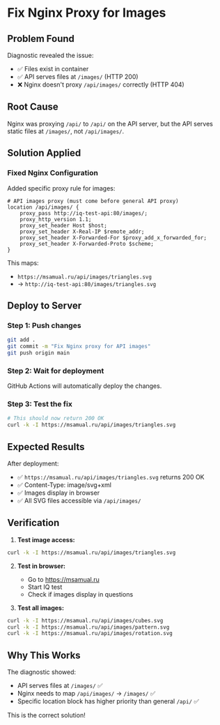 # Fix Nginx Proxy for Images

## Problem Found
Diagnostic revealed the issue:
- ✅ Files exist in container
- ✅ API serves files at `/images/` (HTTP 200)
- ❌ Nginx doesn't proxy `/api/images/` correctly (HTTP 404)

## Root Cause
Nginx was proxying `/api/` to `/api/` on the API server, but the API serves static files at `/images/`, not `/api/images/`.

## Solution Applied

### Fixed Nginx Configuration
Added specific proxy rule for images:

```nginx
# API images proxy (must come before general API proxy)
location /api/images/ {
    proxy_pass http://iq-test-api:80/images/;
    proxy_http_version 1.1;
    proxy_set_header Host $host;
    proxy_set_header X-Real-IP $remote_addr;
    proxy_set_header X-Forwarded-For $proxy_add_x_forwarded_for;
    proxy_set_header X-Forwarded-Proto $scheme;
}
```

This maps:
- `https://msamual.ru/api/images/triangles.svg` 
- → `http://iq-test-api:80/images/triangles.svg`

## Deploy to Server

### Step 1: Push changes
```bash
git add .
git commit -m "Fix Nginx proxy for API images"
git push origin main
```

### Step 2: Wait for deployment
GitHub Actions will automatically deploy the changes.

### Step 3: Test the fix
```bash
# This should now return 200 OK
curl -k -I https://msamual.ru/api/images/triangles.svg
```

## Expected Results

After deployment:
- ✅ `https://msamual.ru/api/images/triangles.svg` returns 200 OK
- ✅ Content-Type: image/svg+xml
- ✅ Images display in browser
- ✅ All SVG files accessible via `/api/images/`

## Verification

1. **Test image access:**
```bash
curl -k -I https://msamual.ru/api/images/triangles.svg
```

2. **Test in browser:**
   - Go to https://msamual.ru
   - Start IQ test
   - Check if images display in questions

3. **Test all images:**
```bash
curl -k -I https://msamual.ru/api/images/cubes.svg
curl -k -I https://msamual.ru/api/images/pattern.svg
curl -k -I https://msamual.ru/api/images/rotation.svg
```

## Why This Works

The diagnostic showed:
- API serves files at `/images/` ✅
- Nginx needs to map `/api/images/` → `/images/` ✅
- Specific location block has higher priority than general `/api/` ✅

This is the correct solution!
